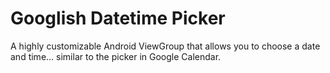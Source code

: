 # Googlish Datetime Picker
A highly customizable Android ViewGroup that allows you to choose a date and time... similar to the picker in Google Calendar.
